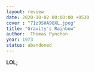 ```yaml
---
layout: review
date: 2020-10-02 00:00:00 +0530
cover : "71z9SHA9OXL.jpeg"
title: "Gravity's Rainbow"
author:  Thomas Pynchon
year: 1973
status: abandoned
---
```


**LOL;**
